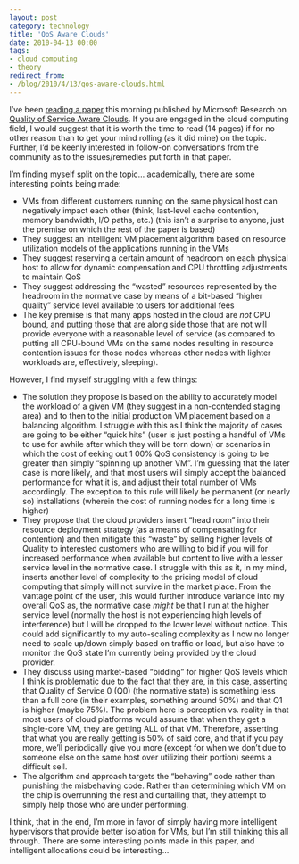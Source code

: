 ```yaml
---
layout: post
category: technology
title: 'QoS Aware Clouds'
date: 2010-04-13 00:00
tags:
- cloud computing
- theory
redirect_from:
- /blog/2010/4/13/qos-aware-clouds.html
---
```

I’ve been [reading a paper](http://research.microsoft.com/apps/pubs/default.aspx?id=118372) this morning published by
Microsoft Research on [Quality of Service Aware Clouds](http://research.microsoft.com/apps/pubs/default.aspx?id=118372).
If you are engaged in the cloud computing field, I would suggest that it is worth the time to read (14 pages) if for no
other reason than to get your mind rolling (as it did mine) on the topic. Further, I’d be keenly interested in follow-on
conversations from the community as to the issues/remedies put forth in that paper.

I’m finding myself split on the topic… academically, there are some interesting points being made:

- VMs from different customers running on the same physical host can negatively impact each other (think, last-level
  cache contention, memory bandwidth, I/O paths, etc.) (this isn’t a surprise to anyone, just the premise on which the
  rest of the paper is based)
- They suggest an intelligent VM placement algorithm based on resource utilization models of the applications running
  in the VMs
- They suggest reserving a certain amount of headroom on each physical host to allow for dynamic compensation and CPU
  throttling adjustments to maintain QoS
- They suggest addressing the “wasted” resources represented by the headroom in the normative case by means of a
  bit-based “higher quality” service level available to users for additional fees
- The key premise is that many apps hosted in the cloud are *not* CPU bound, and putting those that are along side
  those that are not will provide everyone with a reasonable level of service (as compared to putting all CPU-bound VMs
  on the same nodes resulting in resource contention issues for those nodes whereas other nodes with lighter workloads
  are, effectively, sleeping).


However, I find myself struggling with a few things:

- The solution they propose is based on the ability to accurately model the workload of a given VM (they suggest in a
  non-contended staging area) and to then to the initial production VM placement based on a balancing algorithm. I
  struggle with this as I think the majority of cases are going to be either “quick hits” (user is just posting a
  handful of VMs to use for awhile after which they will be torn down) or scenarios in which the cost of eeking out 1
  00% QoS consistency is going to be greater than simply “spinning up another VM”. I’m guessing that the later case is
  more likely, and that most users will simply accept the balanced performance for what it is, and adjust their total
  number of VMs accordingly. The exception to this rule will likely be permanent (or nearly so) installations (wherein
  the cost of running nodes for a long time is higher)
- They propose that the cloud providers insert “head room” into their resource deployment strategy (as a means of
  compensating for contention) and then mitigate this “waste” by selling higher levels of Quality to interested
  customers who are willing to bid if you will for increased performance when available but content to live with a
  lesser service level in the normative case. I struggle with this as it, in my mind, inserts another level of
  complexity to the pricing model of cloud computing that simply will not survive in the market place. From the vantage
  point of the user, this would further introduce variance into my overall QoS as, the normative case *might* be that I
  run at the higher service level (normally the host is not experiencing high levels of interference) but I will be
  dropped to the lower level without notice. This could add significantly to my auto-scaling complexity as I now no
  longer need to scale up/down simply based on traffic or load, but also have to monitor the QoS state I’m currently
  being provided by the cloud provider.
- They discuss using market-based “bidding” for higher QoS levels which I think is problematic due to the fact that they
  are, in this case, asserting that Quality of Service 0 (Q0) (the normative state) is something less than a full core
  (in their examples, something around 50%) and that Q1 is higher (maybe 75%). The problem here is perception vs.
  reality in that most users of cloud platforms would assume that when they get a single-core VM, they are getting ALL
  of that VM. Therefore, asserting that what you are really getting is 50% of said core, and that if you pay more,
  we’ll periodically give you more (except for when we don’t due to someone else on the same host over utilizing their
  portion) seems a difficult sell.
- The algorithm and approach targets the “behaving” code rather than punishing the misbehaving code. Rather than
determining which VM on the chip is overrunning the rest and curtailing that, they attempt to simply help those who are
under performing.


I think, that in the end, I’m more in favor of simply having more intelligent hypervisors that provide better isolation
for VMs, but I’m still thinking this all through. There are some interesting points made in this paper, and intelligent
allocations could be interesting…
